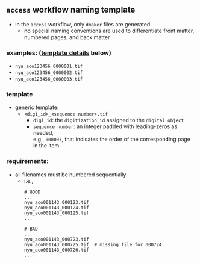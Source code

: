 ## `access` workflow naming template
  * in the `access` workflow, only `dmaker` files are generated.
    * no special naming conventions are used to differentiate front matter, numbered pages, and back matter

### examples: ([template details](#template) below)
  * `nyu_aco123456_0000001.tif`
  * `nyu_aco123456_0000002.tif`
  * `nyu_aco123456_0000003.tif`

### template
* generic template:
  * `<digi_id>_<sequence number>.tif`
    * `digi_id`: the `digitization id` assigned to the `digital object`
    * `sequence number`: an integer padded with leading-zeros as needed,  
    e.g., `000007`, that indicates the order of the corresponding page in the item  

### requirements:
* all filenames must be numbered sequentially
  * i.e., 
    ```
    # GOOD
    ...
    nyu_aco001143_000123.tif
    nyu_aco001143_000124.tif
    nyu_aco001143_000125.tif
    ...

    # BAD 
    ...
    nyu_aco001143_000723.tif
    nyu_aco001143_000725.tif  # missing file for 000724
    nyu_aco001143_000726.tif
    ...
    ```

